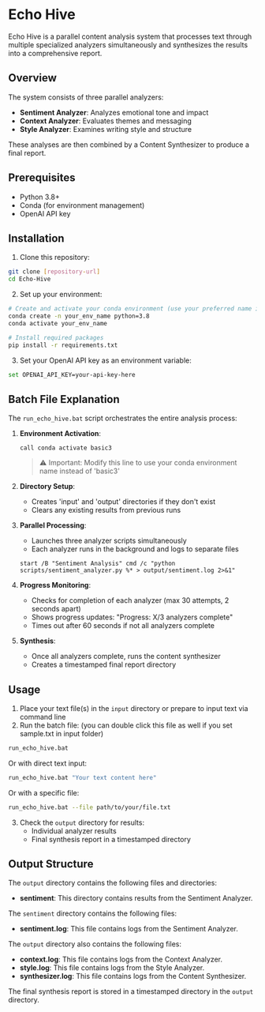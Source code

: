 # Echo Hive

Echo Hive is a parallel content analysis system that processes text through multiple specialized analyzers simultaneously and synthesizes the results into a comprehensive report.

## Overview

The system consists of three parallel analyzers:

- **Sentiment Analyzer**: Analyzes emotional tone and impact
- **Context Analyzer**: Evaluates themes and messaging
- **Style Analyzer**: Examines writing style and structure

These analyses are then combined by a Content Synthesizer to produce a final report.

## Prerequisites

- Python 3.8+
- Conda (for environment management)
- OpenAI API key

## Installation

1. Clone this repository:

```bash
git clone [repository-url]
cd Echo-Hive
```

2. Set up your environment:

```bash
# Create and activate your conda environment (use your preferred name instead of 'basic3')
conda create -n your_env_name python=3.8
conda activate your_env_name

# Install required packages
pip install -r requirements.txt
```

3. Set your OpenAI API key as an environment variable:

```bash
set OPENAI_API_KEY=your-api-key-here
```

## Batch File Explanation

The `run_echo_hive.bat` script orchestrates the entire analysis process:

1. **Environment Activation**:

   ```batch
   call conda activate basic3
   ```

   > ⚠️ Important: Modify this line to use your conda environment name instead of 'basic3'
   >
2. **Directory Setup**:

   - Creates 'input' and 'output' directories if they don't exist
   - Clears any existing results from previous runs
3. **Parallel Processing**:

   - Launches three analyzer scripts simultaneously
   - Each analyzer runs in the background and logs to separate files

   ```batch
   start /B "Sentiment Analysis" cmd /c "python scripts/sentiment_analyzer.py %* > output/sentiment.log 2>&1"
   ```
4. **Progress Monitoring**:

   - Checks for completion of each analyzer (max 30 attempts, 2 seconds apart)
   - Shows progress updates: "Progress: X/3 analyzers complete"
   - Times out after 60 seconds if not all analyzers complete
5. **Synthesis**:

   - Once all analyzers complete, runs the content synthesizer
   - Creates a timestamped final report directory

## Usage

1. Place your text file(s) in the `input` directory or prepare to input text via command line
2. Run the batch file: (you can double click this file as well if you set sample.txt in input folder)

```bash
run_echo_hive.bat
```

   Or with direct text input:

```bash
run_echo_hive.bat "Your text content here"
```

   Or with a specific file:

```bash
run_echo_hive.bat --file path/to/your/file.txt
```

3. Check the `output` directory for results:
   - Individual analyzer results
   - Final synthesis report in a timestamped directory

## Output Structure

The `output` directory contains the following files and directories:

- **sentiment**: This directory contains results from the Sentiment Analyzer.

The `sentiment` directory contains the following files:

- **sentiment.log**: This file contains logs from the Sentiment Analyzer.

The `output` directory also contains the following files:

- **context.log**: This file contains logs from the Context Analyzer.
- **style.log**: This file contains logs from the Style Analyzer.
- **synthesizer.log**: This file contains logs from the Content Synthesizer.

The final synthesis report is stored in a timestamped directory in the `output` directory.
